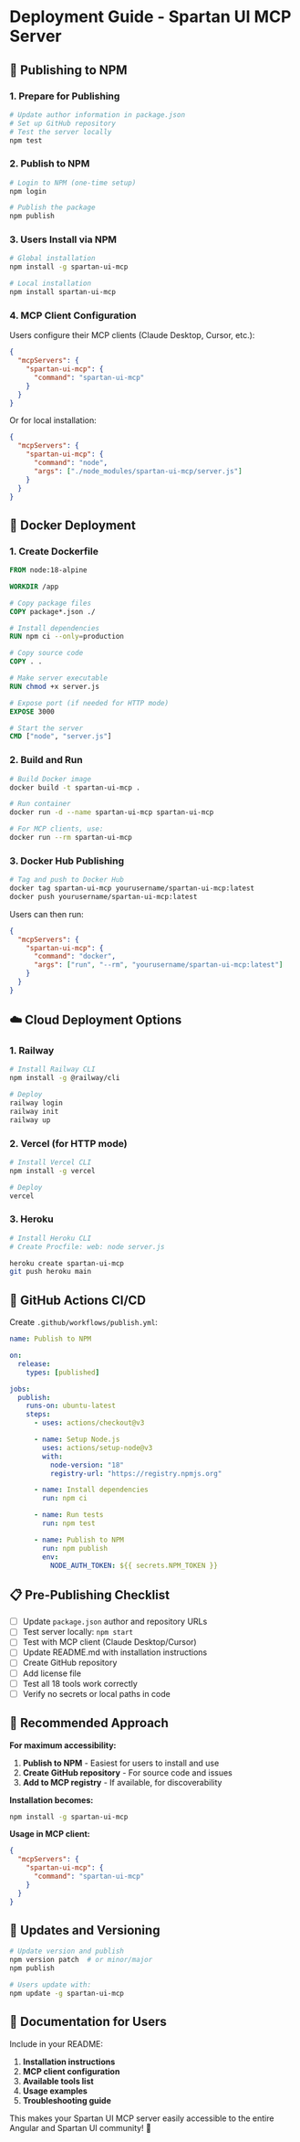 # Deployment Guide - Spartan UI MCP Server

## 🚀 Publishing to NPM

### 1. **Prepare for Publishing**

```bash
# Update author information in package.json
# Set up GitHub repository
# Test the server locally
npm test
```

### 2. **Publish to NPM**

```bash
# Login to NPM (one-time setup)
npm login

# Publish the package
npm publish
```

### 3. **Users Install via NPM**

```bash
# Global installation
npm install -g spartan-ui-mcp

# Local installation
npm install spartan-ui-mcp
```

### 4. **MCP Client Configuration**

Users configure their MCP clients (Claude Desktop, Cursor, etc.):

```json
{
  "mcpServers": {
    "spartan-ui-mcp": {
      "command": "spartan-ui-mcp"
    }
  }
}
```

Or for local installation:

```json
{
  "mcpServers": {
    "spartan-ui-mcp": {
      "command": "node",
      "args": ["./node_modules/spartan-ui-mcp/server.js"]
    }
  }
}
```

## 🐳 Docker Deployment

### 1. **Create Dockerfile**

```dockerfile
FROM node:18-alpine

WORKDIR /app

# Copy package files
COPY package*.json ./

# Install dependencies
RUN npm ci --only=production

# Copy source code
COPY . .

# Make server executable
RUN chmod +x server.js

# Expose port (if needed for HTTP mode)
EXPOSE 3000

# Start the server
CMD ["node", "server.js"]
```

### 2. **Build and Run**

```bash
# Build Docker image
docker build -t spartan-ui-mcp .

# Run container
docker run -d --name spartan-ui-mcp spartan-ui-mcp

# For MCP clients, use:
docker run --rm spartan-ui-mcp
```

### 3. **Docker Hub Publishing**

```bash
# Tag and push to Docker Hub
docker tag spartan-ui-mcp yourusername/spartan-ui-mcp:latest
docker push yourusername/spartan-ui-mcp:latest
```

Users can then run:

```json
{
  "mcpServers": {
    "spartan-ui-mcp": {
      "command": "docker",
      "args": ["run", "--rm", "yourusername/spartan-ui-mcp:latest"]
    }
  }
}
```

## ☁️ Cloud Deployment Options

### 1. **Railway**

```bash
# Install Railway CLI
npm install -g @railway/cli

# Deploy
railway login
railway init
railway up
```

### 2. **Vercel** (for HTTP mode)

```bash
# Install Vercel CLI
npm install -g vercel

# Deploy
vercel
```

### 3. **Heroku**

```bash
# Install Heroku CLI
# Create Procfile: web: node server.js

heroku create spartan-ui-mcp
git push heroku main
```

## 🔧 GitHub Actions CI/CD

Create `.github/workflows/publish.yml`:

```yaml
name: Publish to NPM

on:
  release:
    types: [published]

jobs:
  publish:
    runs-on: ubuntu-latest
    steps:
      - uses: actions/checkout@v3

      - name: Setup Node.js
        uses: actions/setup-node@v3
        with:
          node-version: "18"
          registry-url: "https://registry.npmjs.org"

      - name: Install dependencies
        run: npm ci

      - name: Run tests
        run: npm test

      - name: Publish to NPM
        run: npm publish
        env:
          NODE_AUTH_TOKEN: ${{ secrets.NPM_TOKEN }}
```

## 📋 Pre-Publishing Checklist

- [ ] Update `package.json` author and repository URLs
- [ ] Test server locally: `npm start`
- [ ] Test with MCP client (Claude Desktop/Cursor)
- [ ] Update README.md with installation instructions
- [ ] Create GitHub repository
- [ ] Add license file
- [ ] Test all 18 tools work correctly
- [ ] Verify no secrets or local paths in code

## 🎯 Recommended Approach

**For maximum accessibility:**

1. **Publish to NPM** - Easiest for users to install and use
2. **Create GitHub repository** - For source code and issues
3. **Add to MCP registry** - If available, for discoverability

**Installation becomes:**

```bash
npm install -g spartan-ui-mcp
```

**Usage in MCP client:**

```json
{
  "mcpServers": {
    "spartan-ui-mcp": {
      "command": "spartan-ui-mcp"
    }
  }
}
```

## 🔄 Updates and Versioning

```bash
# Update version and publish
npm version patch  # or minor/major
npm publish

# Users update with:
npm update -g spartan-ui-mcp
```

## 📖 Documentation for Users

Include in your README:

1. **Installation instructions**
2. **MCP client configuration**
3. **Available tools list**
4. **Usage examples**
5. **Troubleshooting guide**

This makes your Spartan UI MCP server easily accessible to the entire Angular and Spartan UI community! 🎉
